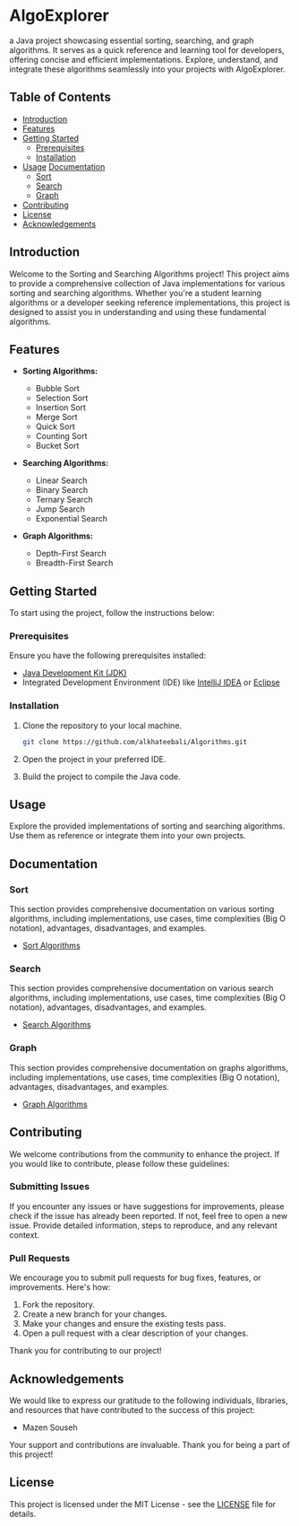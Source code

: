 # AlgoExplorer

a Java project showcasing essential sorting, searching, and graph algorithms. It serves as a quick reference and
learning tool for developers, offering concise and efficient implementations. Explore, understand, and integrate these
algorithms seamlessly into your projects with AlgoExplorer.

## Table of Contents

- [Introduction](#introduction)
- [Features](#features)
- [Getting Started](#getting-started)
    - [Prerequisites](#prerequisites)
    - [Installation](#installation)
- [Usage](#usage)
  [Documentation](#documentation)
    - [Sort](#sort)
    - [Search](#search)
    - [Graph](#graph)
- [Contributing](#contributing)
- [License](#license)
- [Acknowledgements](#acknowledgements)

## Introduction

Welcome to the Sorting and Searching Algorithms project! This project aims to provide a comprehensive collection of Java
implementations for various sorting and searching algorithms. Whether you're a student learning algorithms or a
developer seeking reference implementations, this project is designed to assist you in understanding and using these
fundamental algorithms.

## Features

- **Sorting Algorithms:**
    - Bubble Sort
    - Selection Sort
    - Insertion Sort
    - Merge Sort
    - Quick Sort
    - Counting Sort
    - Bucket Sort

- **Searching Algorithms:**
    - Linear Search
    - Binary Search
    - Ternary Search
    - Jump Search
    - Exponential Search

- **Graph Algorithms:**
    - Depth-First Search
    - Breadth-First Search

## Getting Started

To start using the project, follow the instructions below:

### Prerequisites

Ensure you have the following prerequisites installed:

- [Java Development Kit (JDK)](https://www.oracle.com/java/technologies/javase-downloads.html)
- Integrated Development Environment (IDE) like [IntelliJ IDEA](https://www.jetbrains.com/idea/)
  or [Eclipse](https://www.eclipse.org/ide/)

### Installation

1. Clone the repository to your local machine.
   ```bash
   git clone https://github.com/alkhateebali/Algorithms.git

2. Open the project in your preferred IDE.

3. Build the project to compile the Java code.

## Usage

Explore the provided implementations of sorting and searching algorithms. Use them as reference or integrate them into
your own projects.

## Documentation

### Sort

This section provides comprehensive documentation on various sorting algorithms, including implementations, use cases,
time complexities (Big O notation), advantages, disadvantages, and examples.

- [Sort Algorithms](src/com/devbyali/sort/README.md)

### Search

This section provides comprehensive documentation on various search algorithms, including implementations, use cases,
time complexities (Big O notation), advantages, disadvantages, and examples.

- [Search Algorithms](src/com/devbyali/search/README.md)

### Graph

This section provides comprehensive documentation on graphs algorithms, including implementations, use cases, time
complexities (Big O notation), advantages, disadvantages, and examples.

- [Graph Algorithms](src/com/devbyali/graph/README.md)

## Contributing

We welcome contributions from the community to enhance the project. If you would like to contribute, please follow these
guidelines:

### Submitting Issues

If you encounter any issues or have suggestions for improvements, please check if the issue has already been reported.
If not, feel free to open a new issue. Provide detailed information, steps to reproduce, and any relevant context.

### Pull Requests

We encourage you to submit pull requests for bug fixes, features, or improvements. Here's how:

1. Fork the repository.
2. Create a new branch for your changes.
3. Make your changes and ensure the existing tests pass.
4. Open a pull request with a clear description of your changes.

Thank you for contributing to our project!

## Acknowledgements

We would like to express our gratitude to the following individuals, libraries, and resources that have contributed to
the success of this project:

- Mazen Souseh

Your support and contributions are invaluable. Thank you for being a part of this project!

## License

This project is licensed under the MIT License - see the [LICENSE](LICENSE) file for details.

